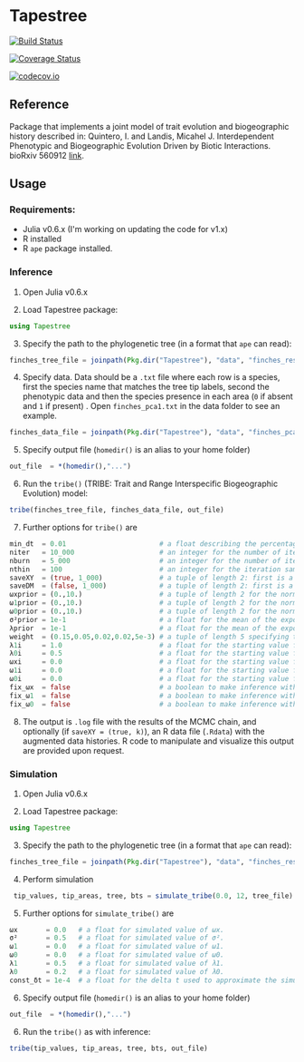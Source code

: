 # Tapestree

[![Build Status](https://travis-ci.org/ignacioq/Tapestry.jl.svg?branch=master)](https://travis-ci.org/ignacioq/Tapestry.jl)

[![Coverage Status](https://coveralls.io/repos/ignacioq/Tapestry.jl/badge.svg?branch=master&service=github)](https://coveralls.io/github/ignacioq/Tapestry.jl?branch=master)

[![codecov.io](http://codecov.io/github/ignacioq/Tapestry.jl/coverage.svg?branch=master)](http://codecov.io/github/ignacioq/Tapestry.jl?branch=master)

## Reference

Package that implements a joint model of trait evolution and biogeographic history described in: 
Quintero, I. and Landis, Micahel J. Interdependent Phenotypic and Biogeographic Evolution Driven by Biotic Interactions. bioRxiv 560912 [link](https://doi.org/10.1101/560912).

## Usage

### Requirements:
  * Julia v0.6.x (I'm working on updating the code for v1.x) 
  * R installed
  * R `ape` package installed.

### Inference


1. Open Julia v0.6.x

2. Load Tapestree package: 
```julia
using Tapestree
```

3. Specify the path to the phylogenetic tree (in a format that `ape` can read):
```julia
finches_tree_file = joinpath(Pkg.dir("Tapestree"), "data", "finches_rescaled.tre")
```

4. Specify data. Data should be a `.txt` file where each row is a species, first the species name that matches the tree tip labels, second the phenotypic data and then the species presence in each area (`0` if absent and `1` if present) . Open `finches_pca1.txt` in the data folder to see an example.
```julia
finches_data_file = joinpath(Pkg.dir("Tapestree"), "data", "finches_pca1.txt")
```

5. Specify output file (`homedir()` is an alias to your home folder)
```julia
out_file  = *(homedir(),"...")
```

6. Run the `tribe()` (TRIBE: Trait and Range Interspecific Biogeographic Evolution) model:
```julia
tribe(finches_tree_file, finches_data_file, out_file)
```

7. Further options for `tribe()` are
```julia
min_dt  = 0.01                       # a float describing the percentage of tree height allowed for discretization (lower values are more precise but take longer).
niter   = 10_000                     # an integer for the number of iterations.
nburn   = 5_000                      # an integer for the number of iterations in the adaptive burn-in phase.
nthin   = 100                        # an integer for the iteration sampling frequency.
saveXY  = (true, 1_000)              # a tuple of length 2: first is a boolean to save (or not) data augmented histories, second an integer for sampling frequency.
saveDM  = (false, 1_000)             # a tuple of length 2: first is a boolean to save (or not) data augmented deterministic effects, second an integer for sampling frequency.
ωxprior = (0.,10.)                   # a tuple of length 2 for the normal prior of ωx, first the mean, second the variance.
ω1prior = (0.,10.)                   # a tuple of length 2 for the normal prior of ω1, first the mean, second the variance.
ω0prior = (0.,10.)                   # a tuple of length 2 for the normal prior of ω0, first the mean, second the variance.
σ²prior = 1e-1                       # a float for the mean of the exponential prior for σ².
λprior  = 1e-1                       # a float for the mean of the exponential prior for both λs.
weight  = (0.15,0.05,0.02,0.02,5e-3) # a tuple of length 5 specifying the probabilities to update σ², ωx, ω1 & ω0, and λ1 & λ0 respectively.
λ1i     = 1.0                        # a float for the starting value for λ1.
λ0i     = 0.5                        # a float for the starting value for λ0.
ωxi     = 0.0                        # a float for the starting value for ωx.
ω1i     = 0.0                        # a float for the starting value for ω1.
ω0i     = 0.0                        # a float for the starting value for ω0.
fix_ωx  = false                      # a boolean to make inference without ωx.
fix_ω1  = false                      # a boolean to make inference without ω1.
fix_ω0  = false                      # a boolean to make inference without ω0.
```

8. The output is `.log` file with the results of the MCMC chain, and optionally (if `saveXY = (true, k)`), an R data file (`.Rdata`) with the augmented data histories. R code to manipulate and visualize this output are provided upon request.


### Simulation

1. Open Julia v0.6.x

2. Load Tapestree package: 
```julia
using Tapestree
```

3. Specify the path to the phylogenetic tree (in a format that `ape` can read):
```julia
finches_tree_file = joinpath(Pkg.dir("Tapestree"), "data", "finches_rescaled.tre")
```

4. Perform simulation
```julia
 tip_values, tip_areas, tree, bts = simulate_tribe(0.0, 12, tree_file)
```


5. Further options for `simulate_tribe()` are
```julia
ωx       = 0.0   # a float for simulated value of ωx.
σ²       = 0.5   # a float for simulated value of σ².
ω1       = 0.0   # a float for simulated value of ω1.
ω0       = 0.0   # a float for simulated value of ω0.
λ1       = 0.5   # a float for simulated value of λ1.
λ0       = 0.2   # a float for simulated value of λ0.
const_δt = 1e-4  # a float for the delta t used to approximate the simulation (lower values are more accurate but at a slight computation cost).
```

6. Specify output file (`homedir()` is an alias to your home folder)
```julia
out_file  = *(homedir(),"...")
```

6. Run the `tribe()` as with inference:
```julia
tribe(tip_values, tip_areas, tree, bts, out_file)
```



